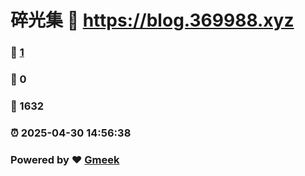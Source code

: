 # 碎光集 :link: https://blog.369988.xyz 
### :page_facing_up: [1](https://blog.369988.xyz/tag.html) 
### :speech_balloon: 0 
### :hibiscus: 1632 
### :alarm_clock: 2025-04-30 14:56:38 
### Powered by :heart: [Gmeek](https://github.com/Meekdai/Gmeek)
